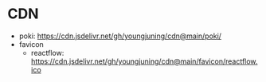 # CDN

- poki: https://cdn.jsdelivr.net/gh/youngjuning/cdn@main/poki/
- favicon
  - reactflow: https://cdn.jsdelivr.net/gh/youngjuning/cdn@main/favicon/reactflow.ico